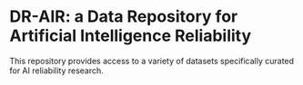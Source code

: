 # DR-AIR: a Data Repository for Artificial Intelligence Reliability

This repository provides access to a variety of datasets specifically curated for AI reliability research.
